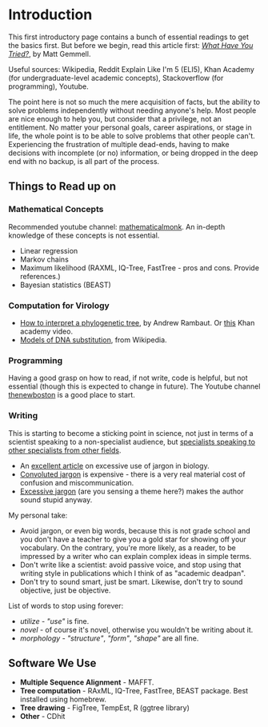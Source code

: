 # Introduction
This first introductory page contains a bunch of essential readings to get the basics first. But before we begin, read this article first: *[What Have You Tried?](http://mattgemmell.com/what-have-you-tried/)*, by Matt Gemmell.

Useful sources: Wikipedia, Reddit Explain Like I'm 5 (ELI5), Khan Academy (for undergraduate-level academic concepts), Stackoverflow (for programming), Youtube. 

The point here is not so much the mere acquisition of facts, but the ability to solve problems independently without needing anyone's help. Most people are nice enough to help you, but consider that a privilege, not an entitlement. No matter your personal goals, career aspirations, or stage in life, the whole point is to be able to solve problems that other people can't. Experiencing the frustration of multiple dead-ends, having to make decisions with incomplete (or no) information, or being dropped in the deep end with no backup, is all part of the process. 

## Things to Read up on
### Mathematical Concepts
Recommended youtube channel: [mathematicalmonk](https://www.youtube.com/user/mathematicalmonk).  An in-depth knowledge of these concepts is not essential.
 - Linear regression
 - Markov chains
 - Maximum likelihood (RAXML, IQ-Tree, FastTree - pros and cons. Provide references.)
 - Bayesian statistics (BEAST)

### Computation for Virology
 - [How to interpret a phylogenetic tree](http://epidemic.bio.ed.ac.uk/how_to_read_a_phylogeny), by Andrew Rambaut. Or [this](https://www.khanacademy.org/science/biology/her/tree-of-life/a/phylogenetic-trees) Khan academy video.
 - [Models of DNA substitution](https://en.wikipedia.org/wiki/Models_of_DNA_evolution), from Wikipedia. 

### Programming
Having a good grasp on how to read, if not write, code is helpful, but not essential (though this is expected to change in future). The Youtube channel [thenewboston](https://www.youtube.com/watch?v=HBxCHonP6Ro&list=PL6gx4Cwl9DGAcbMi1sH6oAMk4JHw91mC_) is a good place to start.

### Writing
This is starting to become a sticking point in science, not just in terms of a scientist speaking to a non-specialist audience, but [specialists speaking to other specialists from other fields](http://blogs.agu.org/sciencecommunication/2010/10/26/dude-you-are-speaking-romulan/). 
- An [excellent article](http://phenomena.nationalgeographic.com/2010/11/24/on-jargon-and-why-it-matters-in-science-writing/) on excessive use of jargon in biology.
 - [Convoluted jargon](http://www.cbronline.com/news/cloud/aas/mystifying-it-jargon-creates-costly-uk-business-ignorance-4655127/) is expensive - there is a very real material cost of confusion and miscommunication.
 - [Excessive jargon](https://www.fastcompany.com/3052242/the-secret-to-sounding-smart-using-simple-language) (are you sensing a theme here?) makes the author sound stupid anyway.

My personal take:
 - Avoid jargon, or even big words, because this is not grade school and you don't have a teacher to give you a gold star for showing off your vocabulary. On the contrary, you're more likely, as a reader, to be impressed by a writer who can explain complex ideas in simple terms.
 - Don't write like a scientist: avoid passive voice, and stop using that writing style in publications which I think of as "academic deadpan". 
 - Don't try to sound smart, just be smart. Likewise, don't try to sound objective, just be objective.

List of words to stop using forever:
 - *utilize* - *"use"* is fine. 
 - *novel* - of course it's novel, otherwise you wouldn't be writing about it. 
 - *morphology* - *"structure"*, *"form"*, *"shape"* are all fine. 

## Software We Use
 - **Multiple Sequence Alignment** - MAFFT.
 - **Tree computation** - RAxML, IQ-Tree, FastTree, BEAST package. Best installed using homebrew. 
 - **Tree drawing** - FigTree, TempEst, R (ggtree library)
 - **Other** - CDhit
